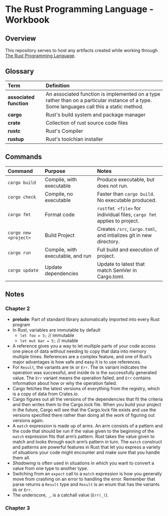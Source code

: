 # The Rust Programming Language - Workbook

## Overview

This repository serves to host any artifacts created while working through [The Rust Programming Language](https://doc.rust-lang.org/book/).

## Glossary

| Term                    | Definition                                                                                                                                |
| :---------------------- | :---------------------------------------------------------------------------------------------------------------------------------------- |
| **associated function** | An associated function is implemented on a type rather than on a particular instance of a type. Some languages call this a static method. |
| **cargo**               | Rust's build system and package manager                                                                                                   |
| **crate**               | Collection of rust source code files                                                                                                      |
| **rustc**               | Rust's Compiler                                                                                                                           |
| **rustup**              | Rust's toolchian installer                                                                                                                |

## Commands

| Command               | Purpose                           | Notes                                                                  |
| :-------------------- | :-------------------------------- | :--------------------------------------------------------------------- |
| `cargo build`         | Compile, with executable          | Produce executable, but does not run.                                  |
| `cargo check`         | Compile, no executable            | Faster than `cargo build`. No executable produced.                     |
| `cargo fmt`           | Format code                       | `rustfmt <file>` for individual files, `cargo fmt` applies to project. |
| `cargo new <project>` | Build Project                     | Creates `/src`, `Cargo.toml`, and intializes git in new directory.     |
| `cargo run`           | Compile, with executable, and run | Full build and execution of project.                                   |
| `cargo update`        | Update dependencies               | Update to latest that match SemVer in Cargo.toml.                      |


## Notes

### Chapter 2

- **prelude**: Part of standard library automatically imported into every Rust program
- In Rust, variables are immutable by default
  - `let foo = 5;` // immutable
  - `let mut bar = 5;` // mutable
- A reference gives you a way to let multiple parts of your code access one piece of data without needing to copy that data into memory multiple times. References are a complex feature, and one of Rust’s major advantages is how safe and easy it is to use references.
- For `Result`, the variants are `Ok` or `Err`. The `Ok` variant indicates the operation was successful, and inside `Ok` is the successfully generated value. The `Err` variant means the operation failed, and `Err` contains information about how or why the operation failed.
- Cargo fetches the latest versions of everything from the registry, which is a copy of data from Crates.io.
- Cargo figures out all the versions of the dependencies that fit the criteria and then writes them to the Cargo.lock file. When you build your project in the future, Cargo will see that the Cargo.lock file exists and use the versions specified there rather than doing all the work of figuring out versions again.
- A `match` expression is made up of arms. An arm consists of a pattern and the code that should be run if the value given to the beginning of the `match` expression fits that arm’s pattern. Rust takes the value given to match and looks through each arm’s pattern in turn. The `match` construct and patterns are powerful features in Rust that let you express a variety of situations your code might encounter and make sure that you handle them all.
- _Shadowing_ is often used in situations in which you want to convert a value from one type to another type. 
- Switching from an `expect` call to a `match` expression is how you generally move from crashing on an error to handling the error. Remember that parse returns a `Result` type and `Result` is an enum that has the variants `Ok` or `Err`.
-  The underscore, `_`, is a catchall value (`Err(_)`).

### Chapter 3
